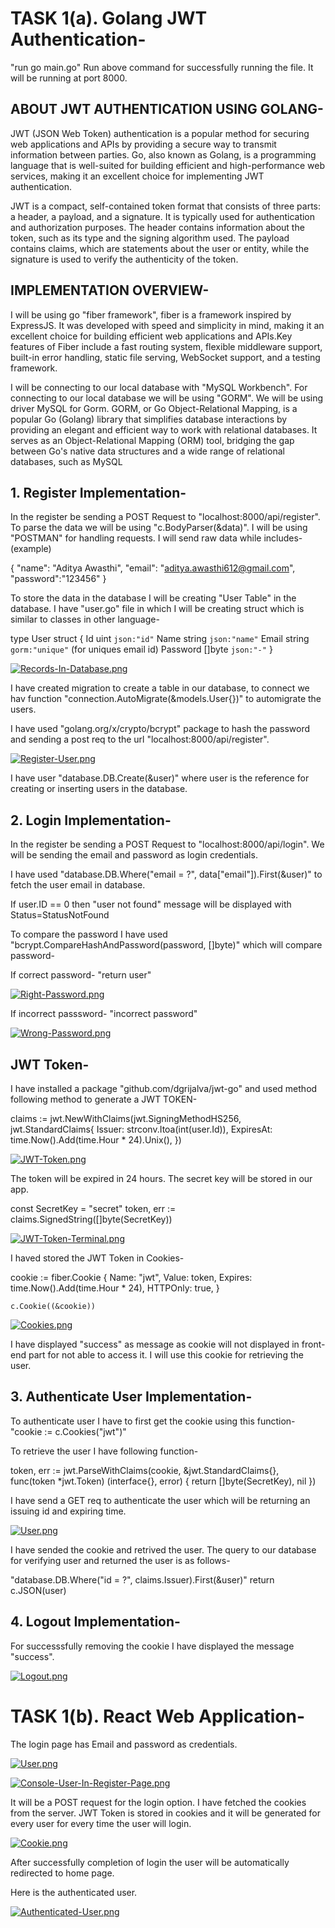 # TASK 1(a). Golang JWT Authentication-

"run go main.go"
Run above command for successfully running the file. It will be running at port 8000.


## ABOUT JWT AUTHENTICATION USING GOLANG-

JWT (JSON Web Token) authentication is a popular method for securing web applications and APIs by providing a secure way to transmit information between parties. Go, also known as Golang, is a programming language that is well-suited for building efficient and high-performance web services, making it an excellent choice for implementing JWT authentication.

JWT is a compact, self-contained token format that consists of three parts: a header, a payload, and a signature. It is typically used for authentication and authorization purposes. The header contains information about the token, such as its type and the signing algorithm used. The payload contains claims, which are statements about the user or entity, while the signature is used to verify the authenticity of the token.


## IMPLEMENTATION OVERVIEW-

I will be using go "fiber framework", fiber is a framework inspired by ExpressJS. It was developed with speed and simplicity in mind, making it an excellent choice for building efficient web applications and APIs.Key features of Fiber include a fast routing system, flexible middleware support, built-in error handling, static file serving, WebSocket support, and a testing framework.

I will be connecting to our local database with "MySQL Workbench". For connecting to our local database we will be using "GORM". We will be using driver MySQL for Gorm. 
GORM, or Go Object-Relational Mapping, is a popular Go (Golang) library that simplifies database interactions by providing an elegant and efficient way to work with relational databases. It serves as an Object-Relational Mapping (ORM) tool, bridging the gap between Go's native data structures and a wide range of relational databases, such as MySQL


## 1. Register Implementation-

In the register be sending a POST Request to "localhost:8000/api/register". To parse the data we will be using "c.BodyParser(&data)". 
I will be using "POSTMAN" for handling requests.
I will send raw data while includes- (example)

{
    "name": "Aditya Awasthi",
    "email": "aditya.awasthi612@gmail.com",
    "password":"123456"
} 

To store the data in the database I will be creating "User Table" in the database.
I have "user.go" file in which I will be creating struct which is similar to classes in other language-

type User struct {
	Id       uint  `json:"id"`
	Name     string `json:"name"`
	Email    string `gorm:"unique"`   (for uniques email id)
	Password []byte  `json:"-"`
}

[![Records-In-Database.png](https://i.postimg.cc/0jqp9GQQ/Records-In-Database.png)](https://postimg.cc/dk47ByGP)

I have created migration to create a table in our database, to connect we hav function 
"connection.AutoMigrate(&models.User{})"
to automigrate the users.

I have used "golang.org/x/crypto/bcrypt" package to hash the password and sending a post req to the url "localhost:8000/api/register".

[![Register-User.png](https://i.postimg.cc/L8ddtxBK/Register-User.png)](https://postimg.cc/QHqnsky0)

I have user "database.DB.Create(&user)" where user is the reference for creating or inserting users in the database.


## 2. Login Implementation-

In the register be sending a POST Request to "localhost:8000/api/login". We will be sending the email and password as login credentials. 

I have used 
"database.DB.Where("email = ?", data["email"]).First(&user)" 
to fetch the user email in database.

If user.ID == 0 then "user not found" message will be displayed with Status=StatusNotFound

To compare the password I have used 
"bcrypt.CompareHashAndPassword(password, []byte)" 
which will compare password-

If correct password- "return user"

[![Right-Password.png](https://i.postimg.cc/6QbxvtMz/Right-Password.png)](https://postimg.cc/SX9P0FFz)

If incorrect passsword- "incorrect password"

[![Wrong-Password.png](https://i.postimg.cc/tRvnr8P6/Wrong-Password.png)](https://postimg.cc/CdDK5PcM)


## JWT Token-

I have installed a package "github.com/dgrijalva/jwt-go" and used method following method to generate a JWT TOKEN-

claims := jwt.NewWithClaims(jwt.SigningMethodHS256, jwt.StandardClaims{
		Issuer: strconv.Itoa(int(user.Id)),
		ExpiresAt: time.Now().Add(time.Hour * 24).Unix(),
	})

 [![JWT-Token.png](https://i.postimg.cc/xT5VqBkz/JWT-Token.png)](https://postimg.cc/7f5WWsnH)

The token will be expired in 24 hours. The secret key will be stored in our app.

const SecretKey = "secret"
token, err := claims.SignedString([]byte(SecretKey))

 [![JWT-Token-Terminal.png](https://i.postimg.cc/GpMB04r9/JWT-Token-Terminal.png)](https://postimg.cc/8F6kMP7V)

I haved stored the JWT Token in Cookies-

cookie := fiber.Cookie {
		Name: "jwt",
		Value: token,
		Expires: time.Now().Add(time.Hour * 24),
		HTTPOnly: true,
	}

	c.Cookie((&cookie))

 [![Cookies.png](https://i.postimg.cc/HsVKd5pG/Cookies.png)](https://postimg.cc/ZCzjLWBj)


I have displayed "success" as message as cookie will not displayed in front-end part for not able to access it. I will use this cookie for retrieving the user.


## 3. Authenticate User Implementation-

To authenticate user I have to first get the cookie using this function- "cookie := c.Cookies("jwt")" 

To retrieve the user I have following function- 

token, err := jwt.ParseWithClaims(cookie, &jwt.StandardClaims{}, func(token *jwt.Token) (interface{}, error) {
		return []byte(SecretKey), nil
	})

I have send a GET req to authenticate the user which will be returning an issuing id and expiring time.

[![User.png](https://i.postimg.cc/W1yPC68X/User.png)](https://postimg.cc/nXq5Qm6D)

I have sended the cookie and retrived the user. The query to our database for verifying user and returned the user is as follows- 

"database.DB.Where("id = ?", claims.Issuer).First(&user)"
return c.JSON(user)


## 4. Logout Implementation-

For successsfully removing the cookie I have displayed the message "success".

[![Logout.png](https://i.postimg.cc/qqTQZD9c/Logout.png)](https://postimg.cc/TLtrK02h)


# TASK 1(b). React Web Application-

The login page has Email and password as credentials.

[![User.png](https://i.postimg.cc/W1yPC68X/User.png)](https://postimg.cc/nXq5Qm6D)

[![Console-User-In-Register-Page.png](https://i.postimg.cc/fWVWHwLW/Console-User-In-Register-Page.png)](https://postimg.cc/3WHHNQmz)

It will be a POST request for the login option. 
I have fetched the cookies from the server. JWT Token is stored in cookies and it will be generated for every user for every time the user will login.

[![Cookie.png](https://i.postimg.cc/s20dSh5Y/Cookie.png)](https://postimg.cc/gwRTbrSj)

After successfully completion of login the user will be automatically redirected to home page.

Here is the authenticated user.

[![Authenticated-User.png](https://i.postimg.cc/T1JtVzBz/Authenticated-User.png)](https://postimg.cc/bSd08Byg)
